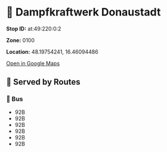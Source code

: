 # 🚉 Dampfkraftwerk Donaustadt


**Stop ID:** at:49:220:0:2

**Zone:** 0100

**Location:** 48.19754241, 16.46094486

[Open in Google Maps](https://www.google.com/maps?q=48.19754241,16.46094486)

## 🚆 Served by Routes

### 🚌 Bus
- 92B
- 92B
- 92B
- 92B
- 92B
- 92B
